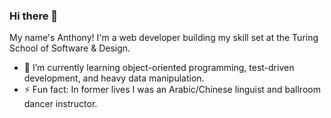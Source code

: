 ### Hi there 👋
My name's Anthony! I'm a web developer building my skill set at the Turing School of Software & Design. 

- 🌱 I’m currently learning object-oriented programming, test-driven development, and heavy data manipulation.
- ⚡ Fun fact: In former lives I was an Arabic/Chinese linguist and ballroom dancer instructor.
